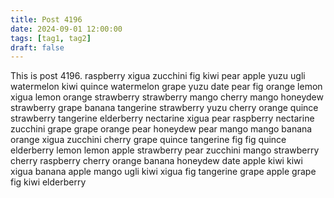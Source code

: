 ```yaml
---
title: Post 4196
date: 2024-09-01 12:00:00
tags: [tag1, tag2]
draft: false
---
```

This is post 4196.
raspberry
xigua
zucchini
fig
kiwi
pear
apple
yuzu
ugli
watermelon
kiwi
quince
watermelon
grape
yuzu
date
pear
fig
orange
lemon
xigua
lemon
orange
strawberry
strawberry
mango
cherry
mango
honeydew
strawberry
grape
banana
tangerine
strawberry
yuzu
cherry
orange
quince
strawberry
tangerine
elderberry
nectarine
xigua
pear
raspberry
nectarine
zucchini
grape
grape
orange
pear
honeydew
pear
mango
mango
banana
orange
xigua
zucchini
cherry
grape
quince
tangerine
fig
fig
quince
elderberry
lemon
lemon
apple
strawberry
pear
zucchini
mango
strawberry
cherry
raspberry
cherry
orange
banana
honeydew
date
apple
kiwi
kiwi
xigua
banana
apple
mango
ugli
kiwi
xigua
fig
tangerine
grape
apple
grape
fig
kiwi
elderberry
